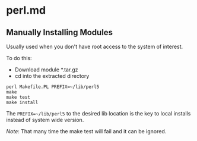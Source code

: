 
# perl.md

## Manually Installing Modules

Usually used when you don't have root access to the system of interest.

To do this:
- Download module \*.tar.gz
- cd into the extracted directory

```
perl Makefile.PL PREFIX=~/lib/perl5
make
make test
make install
```

The `PREFIX=~/lib/perl5` to the desired lib location is the key to local installs instead of system wide version.

*Note*: That many time the make test will fail and it can be ignored.

